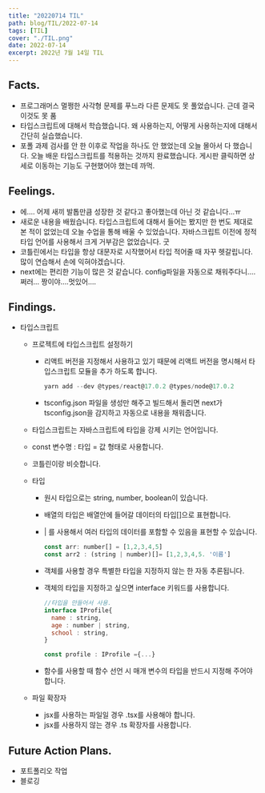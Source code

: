 ```yaml
---
title: "20220714 TIL"
path: blog/TIL/2022-07-14
tags: [TIL]
cover: "./TIL.png"
date: 2022-07-14
excerpt: 2022년 7월 14일 TIL
---
```


## Facts.

- 프로그래머스 멀쩡한 사각형 문제를 푸느라 다른 문제도 못 풀었습니다. 근데 결국 이것도 못 품
- 타입스크립트에 대해서 학습했습니다. 왜 사용하는지, 어떻게 사용하는지에 대해서 간단히 실습했습니다.
- 포폴 과제 검사를 안 한 이후로 작업을 하나도 안 했었는데 오늘 몰아서 다 했습니다. 오늘 배운 타입스크립트를 적용하는 것까지 완료했습니다. 게시판 클릭하면 상세로 이동하는 기능도 구현했어야 했는데 까먹.

## Feelings.

- 에…. 어제 새끼 발톱만큼 성장한 것 같다고 좋아했는데 아닌 것 같습니다…ㅠ
- 새로운 내용을 배웠습니다. 타입스크립트에 대해서 들어는 봤지만 한 번도 제대로 본 적이 없었는데 오늘 수업을 통해 배울 수 있었습니다. 자바스크립트 이전에 정적 타입 언어를 사용해서 크게 거부감은 없었습니다. 굿
- 코틀린에서는 타입을 항상 대문자로 시작했어서 타입 적어줄 때 자꾸 헷갈립니다. 많이 연습해서 손에 익혀야겠습니다.
- next에는 편리한 기능이 많은 것 같습니다. config파일을 자동으로 채워주다니…. 쩌러… 짱이야….멋있어….

## Findings.

- 타입스크립트

  - 프로젝트에 타입스크립트 설정하기

    - 리액트 버전을 지정해서 사용하고 있기 때문에 리액트 버전을 명시해서 타입스크립트 모듈을 추가 하도록 합니다.
      ```jsx
      yarn add --dev @types/react@17.0.2 @types/node@17.0.2
      ```
    - tsconfig.json 파일을 생성만 해주고 빌드해서 돌리면 next가 tsconfig.json을 감지하고 자동으로 내용을 채워줍니다.

  - 타입스크립트는 자바스크립트에 타입을 강제 시키는 언어입니다.
  - const 변수명 : 타입 = 값 형태로 사용합니다.
  - 코틀린이랑 비슷합니다.
  - 타입

    - 원시 타입으로는 string, number, boolean이 있습니다.
    - 배열의 타입은 배열안에 들어갈 데이터의 타입[]으로 표현합니다.
    - | 를 사용해서 여러 타입의 데이터를 포함할 수 있음을 표현할 수 있습니다.
      ```jsx
      const arr: number[] = [1,2,3,4,5]
      const arr2 : (string | number)[]= [1,2,3,4,5. '이름']
      ```
    - 객체를 사용할 경우 특별한 타입을 지정하지 않는 한 자동 추론됩니다.
    - 객체의 타입을 지정하고 싶으면 interface 키워드를 사용합니다.

      ```jsx
      //타입을 만들어서 사용.
      interface IProfile{
      	name : string,
      	age : number | string,
      	school : string,
      }

      const profile : IProfile ={...}
      ```

    - 함수를 사용할 때 함수 선언 시 매개 변수의 타입을 반드시 지정해 주어야 합니다.

  - 파일 확장자
    - jsx를 사용하는 파일일 경우 .tsx를 사용해야 합니다.
    - jsx를 사용하지 않는 경우 .ts 확장자를 사용합니다.

## Future Action Plans.

- 포트폴리오 작업
- 블로깅
